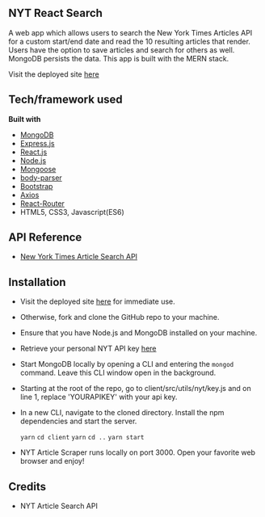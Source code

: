## NYT React Search
A web app which allows users to search the New York Times Articles API for a custom start/end date and read the 10 resulting articles that render. Users have the option to save articles and search for others as well. MongoDB persists the data. This app is built with the MERN stack.

Visit the deployed site [here](https://glacial-hamlet-62774.herokuapp.com/)

## Tech/framework used
<b>Built with</b>
- [MongoDB](https://www.mongodb.com/)
- [Express.js](https://www.npmjs.com/package/express)
- [React.js](https://reactjs.org/)
- [Node.js](https://nodejs.org/en/)
- [Mongoose](http://mongoosejs.com/)
- [body-parser](https://www.npmjs.com/package/body-parser)
- [Bootstrap](https://getbootstrap.com/docs/3.3/)
- [Axios](https://github.com/axios/axios)
- [React-Router](https://github.com/ReactTraining/react-router)
- HTML5, CSS3, Javascript(ES6)

## API Reference
- [New York Times Article Search API](https://developer.nytimes.com/article_search_v2.json)

## Installation
- Visit the deployed site [here](https://glacial-hamlet-62774.herokuapp.com/) for immediate use.
- Otherwise, fork and clone the GitHub repo to your machine.
- Ensure that you have Node.js and MongoDB installed on your machine.
- Retrieve your personal NYT API key [here](https://developer.nytimes.com/)
- Start MongoDB locally by opening a CLI and entering the ```mongod``` command. Leave this CLI window open in the background.
- Starting at the root of the repo, go to client/src/utils/nyt/key.js and on line 1, replace 'YOURAPIKEY' with your api key.
- In a new CLI, navigate to the cloned directory. Install the npm dependencies and start the server.

    ```yarn```
    ```cd client```
    ```yarn```
    ```cd ..```
    ```yarn start```

- NYT Article Scraper runs locally on port 3000. Open your favorite web browser and enjoy!

## Credits
- NYT Article Search API


